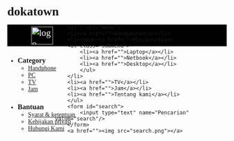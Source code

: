 # dokatown
<html>
<head>
<title>Doka Town</title>
<link rel="stylesheet" type="text/css" href="Doka.css">
<style>
* {
  margin:0px;
  padding:0px;
}
#header{
  background-color: black;
  height: 50px;
  min-width: 100%;
}
body{
  font-family:  calibri;
}
img{
  width: 50px;
  margin: 4.8px;
  margin-left:41pt;
  float: left;
  height: 41px;
}
#header ul,#header a{
  font-size: 16pt;
  text-decoration: none;
  color: white;
  list-style-type: none;
  font-family: "Berlin Sans FB Demi";
}

ul.menu{
  height: 30px;
  width: 80%;
  float: left;
}
ul.menu li{
  margin-top: 11px;
  margin-left: 123px; 
  float: left;
  position: relative;
}
ul.submenu {
  margin-left: -45px;
  margin-top: 13px;
  z-index: 999;
  position: absolute;
  display: none;
}
ul.submenu li{
  background-color: black;
  margin-left: 0px;
  width:123px;
  margin-top: 4px;
  text-align: center;
  border-radius: 5px;
  
  
}
#search {
  position: fixed;
  margin: 4px;

}
input{
  display: none;
  margin-left: 5pt;
  padding: 2px;
  height:30pt;
  width: 1299px;
  font-size: 18pt;
}
ul.submenu:hover + .submenu li{
  display:block;
}

</style></head>
<body>
<div id="header">
	<a href="http://www.dokatown.com"><img src="doka.png" alt="logo"/></a>
		
		<ul class="menu">
		<li><a href="">Handphone</a></li>
		<li><span><a href="">PC</a></span>
		<ul class="submenu">
			<li><a href="">Laptop</a></li>
			<li><a href="">Netbook</a></li>
			<li><a href="">Desktop</a></li>
			</ul>
		</li>
		<li><a href="">TV</a></li>
		<li><a href="">Jam</a></li>
		<li><a href="">Tentang kami</a></li>
		</ul>
		<form id="search">
			<input type="text" name="Pencarian" value="search"/>
		</form>
		<a href=""><img src="search.png"></a>
</div>
<div id="conten">
	
</div>
<div id="footpage">
	<ul class="navbottom">
		<li><h3>Category</h3>
			<ul class="category">
				<li><a href="">Handphone</a></li>
				<li><a href="">PC</a></li>
				<li><a href="">TV</a></li>
				<li><a href="">Jam</a></li>
			</ul>
		</li>
		<li><h3>Bantuan</h3>
			<ul class="bantuan">
				<li><a href="">Syarat & ketentuan</a></li>
				<li><a href="">Kebijakan privasi</a></li>
				<li><a href="">Hubungi Kami</a></li>
			</ul></li>
	</ul>
</div>
</body>

